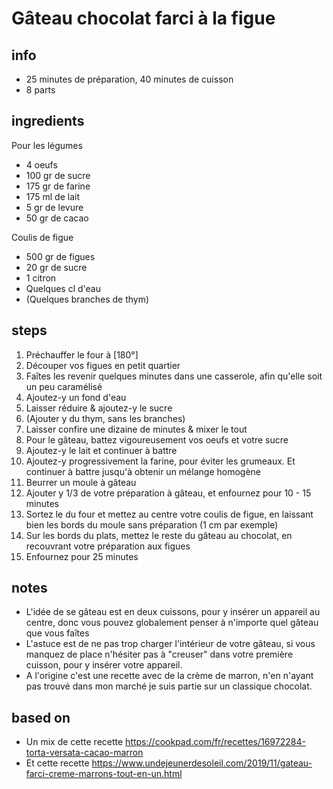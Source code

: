 # Gâteau chocolat farci à la figue

## info  
* 25 minutes de préparation, 40 minutes de cuisson
* 8 parts

## ingredients
Pour les légumes
* 4 oeufs
* 100 gr de sucre
* 175 gr de farine
* 175 ml de lait
* 5 gr de levure
* 50 gr de cacao 

Coulis de figue
* 500 gr de figues
* 20 gr de sucre
* 1 citron
* Quelques cl d'eau
* (Quelques branches de thym)

## steps  
1. Préchauffer le four à [180°]
2. Découper vos figues en petit quartier
3. Faîtes les revenir quelques minutes dans une casserole, afin qu'elle soit un peu caramélisé
3. Ajoutez-y un fond d'eau
4. Laisser réduire & ajoutez-y le sucre
5. (Ajouter y du thym, sans les branches)
6. Laisser confire une dizaine de minutes & mixer le tout
7. Pour le gâteau, battez vigoureusement vos oeufs et votre sucre
8. Ajoutez-y le lait et continuer à battre
9. Ajoutez-y progressivement la farine, pour éviter les grumeaux. Et continuer à battre jusqu'à obtenir un mélange homogène
10. Beurrer un moule à gâteau
11. Ajouter y 1/3 de votre préparation à gâteau, et enfournez pour 10 - 15 minutes
12. Sortez le du four et mettez au centre votre coulis de figue, en laissant bien les bords du moule sans préparation (1 cm par exemple)
13. Sur les bords du plats, mettez le reste du gâteau au chocolat, en recouvrant votre préparation aux figues
14. Enfournez pour 25 minutes

## notes  
* L'idée de se gâteau est en deux cuissons, pour y insérer un appareil au centre, donc vous pouvez globalement penser à n'importe quel gâteau que vous faîtes
* L'astuce est de ne pas trop charger l'intérieur de votre gâteau, si vous manquez de place n'hésiter pas à "creuser" dans votre première cuisson, pour y insérer votre appareil. 
* A l'origine c'est une recette avec de la crème de marron, n'en n'ayant pas trouvé dans mon marché je suis partie sur un classique chocolat.


## based on  
* Un mix de cette recette https://cookpad.com/fr/recettes/16972284-torta-versata-cacao-marron
* Et cette recette https://www.undejeunerdesoleil.com/2019/11/gateau-farci-creme-marrons-tout-en-un.html